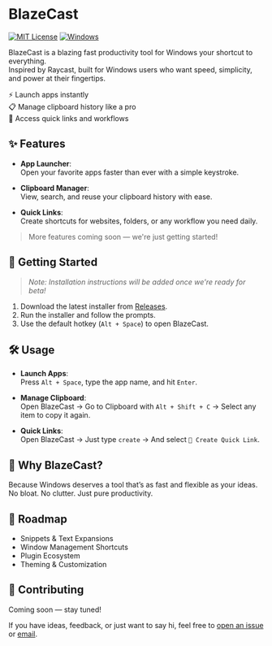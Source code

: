 # BlazeCast

[![MIT License](https://img.shields.io/badge/license-MIT-blue.svg)](LICENSE)
[![Windows](https://img.shields.io/badge/OS-Windows-blue)]()

BlazeCast is a blazing fast productivity tool for Windows your shortcut to everything.  
Inspired by Raycast, built for Windows users who want speed, simplicity, and power at their fingertips.

⚡ Launch apps instantly  
📋 Manage clipboard history like a pro  
🔗 Access quick links and workflows

## ✨ Features

- **App Launcher**:  
  Open your favorite apps faster than ever with a simple keystroke.

- **Clipboard Manager**:  
  View, search, and reuse your clipboard history with ease.

- **Quick Links**:  
  Create shortcuts for websites, folders, or any workflow you need daily.

> More features coming soon — we're just getting started!

## 🚀 Getting Started

> _Note: Installation instructions will be added once we're ready for beta!_

1. Download the latest installer from [Releases](#).
2. Run the installer and follow the prompts.
3. Use the default hotkey (`Alt + Space`) to open BlazeCast.

## 🛠️ Usage

- **Launch Apps**:  
  Press `Alt + Space`, type the app name, and hit `Enter`.

- **Manage Clipboard**:  
  Open BlazeCast → Go to Clipboard with `Alt + Shift + C` → Select any item to copy it again.

- **Quick Links**:  
  Open BlazeCast → Just type `create` -> And select `🔗 Create Quick Link`.

## 🧠 Why BlazeCast?

Because Windows deserves a tool that’s as fast and flexible as your ideas.  
No bloat. No clutter. Just pure productivity.

## 📅 Roadmap

- Snippets & Text Expansions
- Window Management Shortcuts
- Plugin Ecosystem
- Theming & Customization

## 🤝 Contributing

Coming soon — stay tuned!

If you have ideas, feedback, or just want to say hi, feel free to [open an issue](#) or [email](mailto:gunasheelan208@gmail.com).

